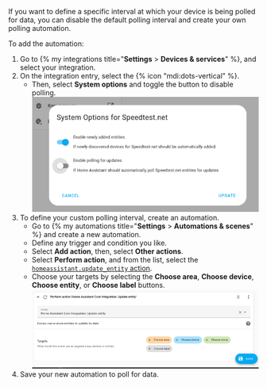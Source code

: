 

If you want to define a specific interval at which your device is being polled for data, you can disable the default polling interval and create your own polling automation.

To add the automation:

1. Go to {% my integrations title="**Settings** > **Devices & services**" %}, and select your integration.
2. On the integration entry, select the {% icon "mdi:dots-vertical" %}.
   - Then, select **System options** and toggle the button to disable polling.
   ![Disable polling for updates](/images/screenshots/custom_polling_01.png)
3. To define your custom polling interval, create an automation.
   - Go to {% my automations title="**Settings** > **Automations & scenes**" %} and create a new automation.
   - Define any trigger and condition you like.
   - Select **Add action**, then, select **Other actions**.
   - Select **Perform action**, and from the list, select the [`homeassistant.update_entity` action](/integrations/homeassistant/#action-homeassistantupdate_entity).
   - Choose your targets by selecting the **Choose area**, **Choose device**, **Choose entity**, or **Choose label** buttons. 
   ![Update entity](/images/screenshots/custom_polling_02.png)
4. Save your new automation to poll for data.
